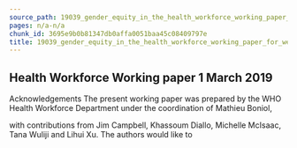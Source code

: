 ```yaml
---
source_path: 19039_gender_equity_in_the_health_workforce_working_paper_for_web_pdf.md
pages: n/a-n/a
chunk_id: 3695e9b0b81347db0affa0051baa45c08409797e
title: 19039_gender_equity_in_the_health_workforce_working_paper_for_web_pdf
---
```

## Health Workforce Working paper 1 March 2019

Acknowledgements The present working paper was prepared by the WHO Health Workforce Department under the coordination of Mathieu Boniol,

with contributions from Jim Campbell, Khassoum Diallo, Michelle McIsaac, Tana Wuliji and Lihui Xu. The authors would like to
